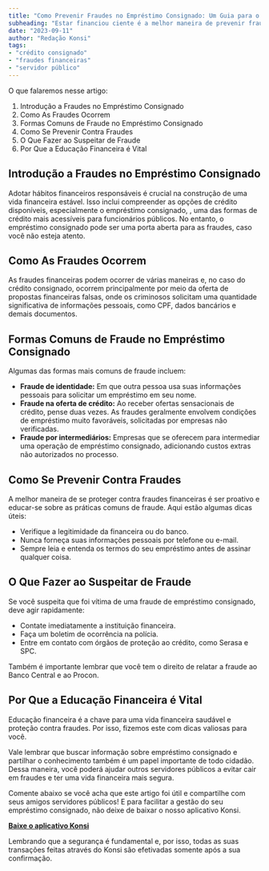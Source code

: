 ```yaml
---
title: "Como Prevenir Fraudes no Empréstimo Consignado: Um Guia para o Servidor Público"
subheading: "Estar financiou ciente é a melhor maneira de prevenir fraudes no empréstimo consignado. Descubra como fazer isso neste post!"
date: "2023-09-11"
author: "Redação Konsi"
tags:
- "crédito consignado"
- "fraudes financeiras"
- "servidor público"
---
```


O que falaremos nesse artigo:

1. Introdução a Fraudes no Empréstimo Consignado
2. Como As Fraudes Ocorrem
3. Formas Comuns de Fraude no Empréstimo Consignado
4. Como Se Prevenir Contra Fraudes
5. O Que Fazer ao Suspeitar de Fraude
6. Por Que a Educação Financeira é Vital

## Introdução a Fraudes no Empréstimo Consignado

Adotar hábitos financeiros responsáveis é crucial na construção de uma vida financeira estável. Isso inclui compreender as opções de crédito disponíveis, especialmente o empréstimo consignado, [](/postagens/5-motivos-para-escolher-o-credito-consignado-publico), uma das formas de crédito mais acessíveis para funcionários públicos. No entanto, o empréstimo consignado pode ser uma porta aberta para as fraudes, caso você não esteja atento. 

## Como As Fraudes Ocorrem

As fraudes financeiras podem ocorrer de várias maneiras e, no caso do crédito consignado, ocorrem principalmente por meio da oferta de propostas financeiras falsas, onde os criminosos solicitam uma quantidade significativa de informações pessoais, como CPF, dados bancários e demais documentos. 

## Formas Comuns de Fraude no Empréstimo Consignado

Algumas das formas mais comuns de fraude incluem:

- **Fraude de identidade:** Em que outra pessoa usa suas informações pessoais para solicitar um empréstimo em seu nome.
- **Fraude na oferta de crédito:** Ao receber ofertas sensacionais de crédito, pense duas vezes. As fraudes geralmente envolvem condições de empréstimo muito favoráveis, solicitadas por empresas não verificadas.
- **Fraude por intermediários:** Empresas que se oferecem para intermediar uma operação de empréstimo consignado, adicionando custos extras não autorizados no processo.

## Como Se Prevenir Contra Fraudes

A melhor maneira de se proteger contra fraudes financeiras é ser proativo e educar-se sobre as práticas comuns de fraude. Aqui estão algumas dicas úteis:

- Verifique a legitimidade da financeira ou do banco.
- Nunca forneça suas informações pessoais por telefone ou e-mail.
- Sempre leia e entenda os termos do seu empréstimo antes de assinar qualquer coisa.

## O Que Fazer ao Suspeitar de Fraude

Se você suspeita que foi vítima de uma fraude de empréstimo consignado, deve agir rapidamente:

- Contate imediatamente a instituição financeira.
- Faça um boletim de ocorrência na polícia.
- Entre em contato com órgãos de proteção ao crédito, como Serasa e SPC.

Também é importante lembrar que você tem o direito de relatar a fraude ao Banco Central e ao Procon.

## Por Que a Educação Financeira é Vital

Educação financeira é a chave para uma vida financeira saudável e proteção contra fraudes. Por isso, fizemos este [](/postagens/a-importncia-da-educao-financeira-para-servidores-pblicos-e-como-implement-la-em-sua-vida) com dicas valiosas para você.

Vale lembrar que buscar informação sobre empréstimo consignado e partilhar o conhecimento também é um papel importante de todo cidadão. Dessa maneira, você poderá ajudar outros servidores públicos a evitar cair em fraudes e ter uma vida financeira mais segura. 

Comente abaixo se você acha que este artigo foi útil e compartilhe com seus amigos servidores públicos! E para facilitar a gestão do seu empréstimo consignado, não deixe de baixar o nosso aplicativo Konsi. 

[**Baixe o aplicativo Konsi**](https://konsi.com.br/download-app)

Lembrando que a segurança é fundamental e, por isso, todas as suas transações feitas através do Konsi são efetivadas somente após a sua confirmação.

